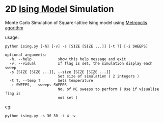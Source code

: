 2D [Ising Model](http://en.wikipedia.org/wiki/Ising_model) Simulation
==============

Monte Carlo Simulation of Square-lattice Ising model using [Metropolis agorithm](http://en.wikipedia.org/wiki/Ising_model#The_Metropolis_Algorithm)

usage: 
```
python ising.py [-h] [-v] -s [SIZE [SIZE ...]] [-t T] [-i SWEEPS]

optional arguments:
  -h, --help            show this help message and exit
  -v, --visual          If flag is set, the simulation display each sweep
  -s [SIZE [SIZE ...]], --size [SIZE [SIZE ...]]
                        Set size of simulation ( 2 integers )
  -t T, --temp T        Sets temperature
  -i SWEEPS, --sweeps SWEEPS
                        No. of MC sweeps to perform ( Use if visualise flag is
                        not set )
```

eg:
```
python ising.py -s 30 30 -t 4 -v
```
